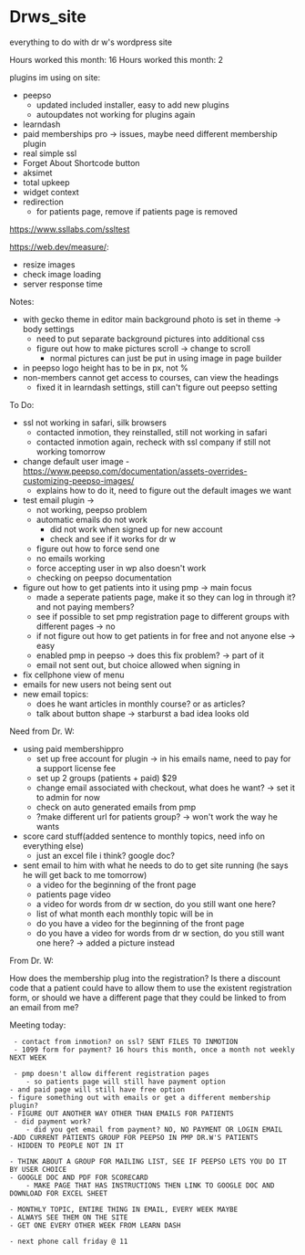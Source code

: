 # Drws_site
everything to do with dr w's wordpress site

 Hours worked this month: 16
 Hours worked this month: 2
 
plugins im using on site:

- peepso
	- updated included installer, easy to add new plugins
	- autoupdates not working for plugins again
- learndash 
- paid memberships pro -> issues, maybe need different membership plugin
- real simple ssl 
- Forget About Shortcode button 
- aksimet
- total upkeep
- widget context 
- redirection 
	- for patients page, remove if patients page is removed

https://www.ssllabs.com/ssltest

https://web.dev/measure/:
- resize images
- check image loading
- server response time

Notes:

- with gecko theme in editor main background photo is set in theme -> body settings
	- need to put separate background pictures into additional css
	- figure out how to make pictures scroll -> change to scroll
		- normal pictures can just be put in using image in page builder
- in peepso logo height has to be in px, not %
- non-members cannot get access to courses, can view the headings 
 	- fixed it in learndash settings, still can't figure out peepso setting

To Do:

- ssl not working in safari, silk browsers
	- contacted inmotion, they reinstalled, still not working in safari
	- contacted inmotion again, recheck with ssl company if still not working tomorrow
- change default user image
	-https://www.peepso.com/documentation/assets-overrides-customizing-peepso-images/ 
	- explains how to do it, need to figure out the default images we want
- test email plugin -> 
	- not working, peepso problem
	- automatic emails do not work 
		- did not work when signed up for new account
		- check and see if it works for dr w
	- figure out how to force send one
	- no emails working
	- force accepting user in wp also doesn't work
	- checking on peepso documentation
- figure out how to get patients into it using pmp -> main focus
	- made a seperate patients page, make it so they can log in through it? and not paying members?
	- see if possible to set pmp registration page to different groups with different pages -> no
	- if not figure out how to get patients in for free and not anyone else -> easy
	- enabled pmp in peepso -> does this fix problem? -> part of it
	- email not sent out, but choice allowed when signing in
- fix cellphone view of menu
- emails for new users not being sent out
-  new email topics:
	- does he want articles in monthly course? or as articles? 
	- talk about button shape -> starburst a bad idea looks old


Need from Dr. W:

- using paid membershippro 
	- set up free account for plugin -> in his emails name, need to pay for a support license fee
	- set up 2 groups (patients + paid) $29
	- change email associated with checkout, what does he want? -> set it to admin for now
	- check on auto generated emails from pmp
	- ?make different url for patients group? -> won't work the way he wants
- score card stuff(added sentence to monthly topics, need info on everything else)
	- just an excel file i think? google doc?
- sent email to him with what he needs to do to get site running (he says he will get back to me tomorrow)
	- a video for the beginning of the front page 
	- patients page video
	- a video for words from dr w section, do you still want one here?
	-  list of what month each monthly topic will be in
	- do you have a video for the beginning of the front page
	- do you have a video for words from dr w section, do you still want one here? -> added a picture instead


From Dr. W:

How does the membership plug into the registration? Is there a discount code that a patient could have to allow them to use the existent registration form, or should we have a different page that they could be linked to from an email from me?

Meeting today:

     - contact from inmotion? on ssl? SENT FILES TO INMOTION
     - 1099 form for payment? 16 hours this month, once a month not weekly NEXT WEEK

     - pmp doesn't allow different registration pages
     	- so patients page will still have payment option
	- and paid page will still have free option
	- figure something out with emails or get a different membership plugin?
	- FIGURE OUT ANOTHER WAY OTHER THAN EMAILS FOR PATIENTS
     - did payment work?
     	- did you get email from payment? NO, NO PAYMENT OR LOGIN EMAIL
	-ADD CURRENT PATIENTS GROUP FOR PEEPSO IN PMP DR.W'S PATIENTS
	- HIDDEN TO PEOPLE NOT IN IT
	
	- THINK ABOUT A GROUP FOR MAILING LIST, SEE IF PEEPSO LETS YOU DO IT BY USER CHOICE
	- GOOGLE DOC AND PDF FOR SCORECARD 
		- MAKE PAGE THAT HAS INSTRUCTIONS THEN LINK TO GOOGLE DOC AND DOWNLOAD FOR EXCEL SHEET

	- MONTHLY TOPIC, ENTIRE THING IN EMAIL, EVERY WEEK MAYBE
	- ALWAYS SEE THEM ON THE SITE
	- GET ONE EVERY OTHER WEEK FROM LEARN DASH
	
	- next phone call friday @ 11
